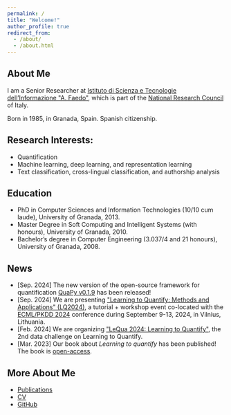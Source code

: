 ```yaml
---
permalink: /
title: "Welcome!"
author_profile: true
redirect_from: 
  - /about/
  - /about.html
---
```


## About Me

I am a Senior Researcher at [Istituto di Scienza e Tecnologie dell’Informazione "A. Faedo"](https://www.isti.cnr.it/en/), which is part of the [National Research Council](https://www.cnr.it/en) of Italy. 

Born in 1985, in Granada, Spain. Spanish citizenship.

## Research Interests:
* Quantification 
* Machine learning, deep learning, and representation learning
* Text classification, cross-lingual classification, and authorship analysis

## Education

* PhD in Computer Sciences and Information Technologies (10/10 cum laude), University of Granada, 2013.
* Master Degree in Soft Computing and Intelligent Systems (with honours), University of Granada, 2010.
* Bachelor’s degree in Computer Engineering (3.037/4 and 21 honours), University of Granada, 2008.

## News

* [Sep. 2024] The new version of the open-source framework for quantification [QuaPy v0.1.9](https://github.com/HLT-ISTI/QuaPy) has been released!
* [Sep. 2024] We are presenting ["Learning to Quantify: Methods and Applications" (LQ2024)](https://lq-2024.github.io/), a tutorial + workshop event co-located with the [ECML/PKDD 2024](https://ecmlpkdd.org/2024/) conference during September 9-13, 2024, in Vilnius, Lithuania.
* [Feb. 2024] We are organizing ["LeQua 2024: Learning to Quantify"](https://lequa2024.github.io/), the 2nd data challenge on Learning to Quantify.
* [Mar. 2023] Our book about _Learning to quantify_ has been published! The book is [open-access](https://link.springer.com/book/10.1007/978-3-031-20467-8).

## More About Me
* [Publications](https://alexmoreo.github.io/publications/)
* [CV](http://alexmoreo.github.io/files/CV.Moreo.pdf)
* [GitHub](https://github.com/AlexMoreo)
